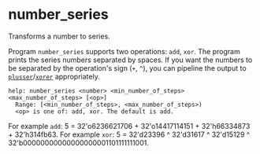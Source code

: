 # number_series

Transforms a number to series.

Program `number_series` supports two operations: `add`, `xor`. The program prints the series numbers separated by spaces. If you want the numbers to be separated by the operation's sign (`+`, `^`), you can pipeline the output to [`plusser`](./plusser.py)/[`xorer`](./xorer.py) appropriately.


```
help: number_series <number> <min_number_of_steps> <max_number_of_steps> [<op>]
  Range: [<min_number_of_steps>, <max_number_of_steps>)
  <op> is one of: add, xor. The default is add.
```

For example `add`: 5 = 32'o6236621706 + 32'o14417114151 + 32'h66334873 + 32'h314fb63.
For example `xor`: 5 = 32'd23396 ^ 32'd31617 ^ 32'd15129 ^ 32'b00000000000000000001101111111001.
